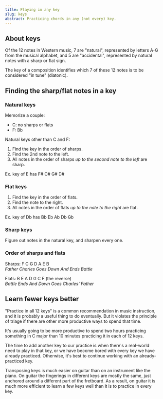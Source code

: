 ```yaml
---
title: Playing in any key
slug: keys
abstract: Practicing chords in any (not every) key.
---
```


## About keys

Of the 12 notes in Western music,
7 are "natural",
represented by letters A-G from the musical alphabet,
and 5 are "accidental",
represented by natural notes with a sharp or flat sign.

The key of a composition identifies which 7 of these 12 notes is to be considered "in tune" (diatonic).

## Finding the sharp/flat notes in a key

### Natural keys 

Memorize a couple:
- C: no sharps or flats
- F: Bb

Natural keys other than C and F:
1. Find the key in the order of sharps.
2. Find the 2nd note to the left. 
3. All notes in the order of sharps *up to the second note to the left* are sharp. 

Ex. key of E has F# C# G# D#

### Flat keys

1. Find the key in the order of flats. 
2. Find the note to the right. 
3. All notes in the order of flats *up to the note to the right* are flat. 

Ex. key of Db has Bb Eb Ab Db Gb

### Sharp keys

Figure out notes in the natural key, and sharpen every one.

### Order of sharps and flats

Sharps: F C G D A E B  
*Father Charles Goes Down And Ends Battle*

Flats: B E A D G C F (the reverse)  
*Battle Ends And Down Goes Charles' Father*

## Learn fewer keys better

"Practice in all 12 keys" is a common recommendation in music instruction,
and it is probably a useful thing to do eventually.
But it violates the principle of triage if there are other more productive ways to spend that time.

It's usually going to be more productive to spend two hours practicing something in C major 
than 10 minutes practicing it in each of 12 keys.

The time to add another key to our practice is when there's a real-world need to play in that key,
or we have become bored with every key we have already practiced.
Otherwise, it's best to continue working with an already-practiced key.

Transposing keys is much easier on guitar than on an instrument like the piano.
On guitar the fingerings in different keys are mostly the same,
just anchored around a different part of the fretboard.
As a result,
on guitar it is much more efficient to learn a few keys well than it is to practice in every key.
